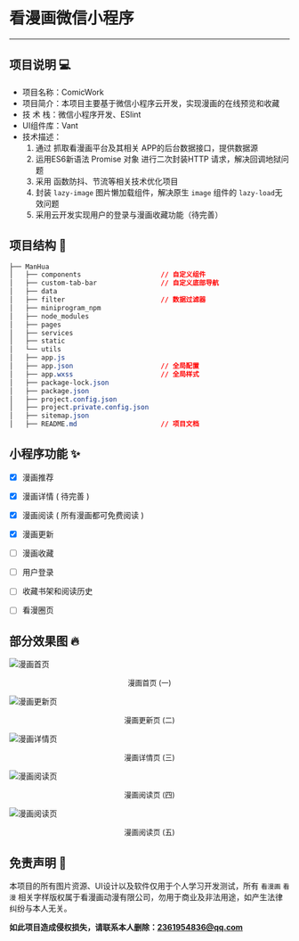 # 看漫画微信小程序

***

## 项目说明 💻

- 项目名称：ComicWork
- 项目简介：本项目主要基于微信小程序云开发，实现漫画的在线预览和收藏
- 技 术 栈：微信小程序开发、ESlint
- UI组件库：Vant
- 技术描述：
  1. 通过 抓取看漫画平台及其相关 APP的后台数据接口，提供数据源
  2. 运用ES6新语法 Promise 对象 进行二次封装HTTP 请求，解决回调地狱问题
  3. 采用 函数防抖、节流等相关技术优化项目
  4. 封装  `lazy-image` 图片懒加载组件，解决原生 `image` 组件的 `lazy-load`无效问题
  5. 采用云开发实现用户的登录与漫画收藏功能（待完善）



## 项目结构 🌲

```css
├── ManHua
│   ├── components                    // 自定义组件
│   ├── custom-tab-bar                // 自定义底部导航
│   ├── data
│   ├── filter                        // 数据过滤器
│   ├── miniprogram_npm
│   ├── node_modules
│   ├── pages
│   ├── services
│   ├── static
│   └── utils
│   ├── app.js
│   ├── app.json                      // 全局配置
│   ├── app.wxss                      // 全局样式
│   ├── package-lock.json
│   ├── package.json
│   ├── project.config.json
│   ├── project.private.config.json
│   ├── sitemap.json
│   ├── README.md                     // 项目文档

```



## 小程序功能 ✨

- [x] 漫画推荐
- [x] 漫画详情 ( 待完善 )
- [x] 漫画阅读 ( 所有漫画都可免费阅读 )
- [x] 漫画更新
- [ ] 漫画收藏
- [ ] 用户登录
- [ ] 收藏书架和阅读历史
- [ ] 看漫圈页



## 部分效果图 🔥

![漫画首页](https://gitee.com/shaodong-wu/blog-image/raw/master/2022-03-06/image-20220306021201143.webp)

<p style="font-size: 13px; text-align: center;">漫画首页 (一)</p>



![漫画更新页](https://gitee.com/shaodong-wu/blog-image/raw/master/2022-03-06/image-20220306021041243.webp)

<p style="font-size: 13px; text-align: center;">漫画更新页 (二)</p>



![漫画详情页](https://gitee.com/shaodong-wu/blog-image/raw/master/2022-03-06/image-20220306021325325.webp)

<p style="font-size: 13px; text-align: center;">漫画详情页 (三)</p>



![漫画阅读页](https://gitee.com/shaodong-wu/blog-image/raw/master/2022-03-06/image-20220306021458874.webp)

<p style="font-size: 13px; text-align: center;">漫画阅读页 (四)</p>



![漫画阅读页](https://gitee.com/shaodong-wu/blog-image/raw/master/2022-03-06/image-20220306021654482.webp)

<p style="font-size: 13px; text-align: center;">漫画阅读页 (五)</p>




## 免责声明 👊

本项目的所有图片资源、UI设计以及软件仅用于个人学习开发测试，所有 `看漫画` `看漫`  相关字样版权属于看漫画动漫有限公司，勿用于商业及非法用途，如产生法律纠纷与本人无关。

**如此项目造成侵权损失，请联系本人删除：[2361954836@qq.com](mailto:2361954836@qq.com)**